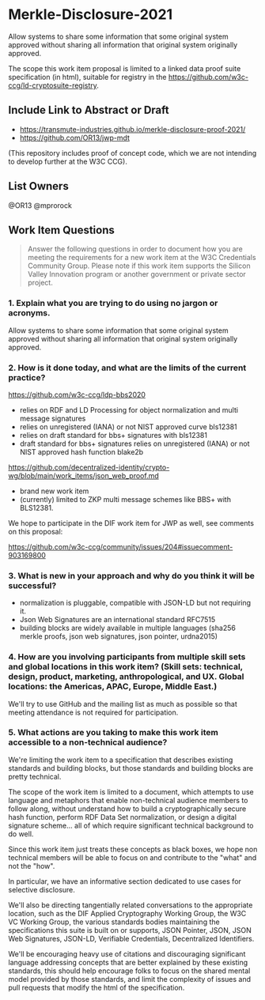 # Merkle-Disclosure-2021

Allow systems to share some information that some original system approved without sharing all information that original system originally approved.

The scope this work item proposal is limited to a linked data proof suite specification (in html), suitable for registry in the https://github.com/w3c-ccg/ld-cryptosuite-registry.

## Include Link to Abstract or Draft

- https://transmute-industries.github.io/merkle-disclosure-proof-2021/
- https://github.com/OR13/jwp-mdt

(This repository includes proof of concept code, which we are not intending to develop further at the W3C CCG).

## List Owners

@OR13
@mprorock

## Work Item Questions

> Answer the following questions in order to document how you are meeting the requirements for a new work item at the W3C Credentials Community Group. Please note if this work item supports the Silicon Valley Innovation program or another government or private sector project.

### 1. Explain what you are trying to do using no jargon or acronyms.

Allow systems to share some information that some original system approved without sharing all information that original system originally approved.

### 2. How is it done today, and what are the limits of the current practice?

https://github.com/w3c-ccg/ldp-bbs2020

- relies on RDF and LD Processing for object normalization and multi message signatures
- relies on unregistered (IANA) or not NIST approved curve bls12381
- relies on draft standard for bbs+ signatures with bls12381
- draft standard for bbs+ signatures relies on unregistered (IANA) or not NIST approved hash function blake2b

https://github.com/decentralized-identity/crypto-wg/blob/main/work_items/json_web_proof.md

- brand new work item
- (currently) limited to ZKP multi message schemes like BBS+ with BLS12381.

We hope to participate in the DIF work item for JWP as well, see comments on this proposal:

https://github.com/w3c-ccg/community/issues/204#issuecomment-903169800

### 3. What is new in your approach and why do you think it will be successful?

- normalization is pluggable, compatible with JSON-LD but not requiring it.
- Json Web Signatures are an international standard RFC7515
- building blocks are widely available in multiple languages (sha256 merkle proofs, json web signatures, json pointer, urdna2015)

### 4. How are you involving participants from multiple skill sets and global locations in this work item? (Skill sets: technical, design, product, marketing, anthropological, and UX. Global locations: the Americas, APAC, Europe, Middle East.)

We'll try to use GitHub and the mailing list as much as possible so that meeting attendance is not required for participation.

### 5. What actions are you taking to make this work item accessible to a non-technical audience?

We're limiting the work item to a specification that describes existing standards and building blocks, but those standards and building blocks are pretty technical.

The scope of the work item is limited to a document, which attempts to use language and metaphors that enable non-technical audience members to follow along, without understand how to build a cryptographically secure hash function, perform RDF Data Set normalization, or design a digital signature scheme... all of which require significant technical background to do well.

Since this work item just treats these concepts as black boxes, we hope non technical members will be able to focus on and contribute to the "what" and not the "how".

In particular, we have an informative section dedicated to use cases for selective disclosure.

We'll also be directing tangentially related conversations to the appropriate location, such as the DIF Applied Cryptography Working Group, the W3C VC Working Group, the various standards bodies maintaining the specifications this suite is built on or supports, JSON Pointer, JSON, JSON Web Signatures, JSON-LD, Verifiable Credentials, Decentralized Identifiers.

We'll be encouraging heavy use of citations and discouraging significant language addressing concepts that are better explained by these existing standards, this should help encourage folks to focus on the shared mental model provided by those standards, and limit the complexity of issues and pull requests that modify the html of the specification.
